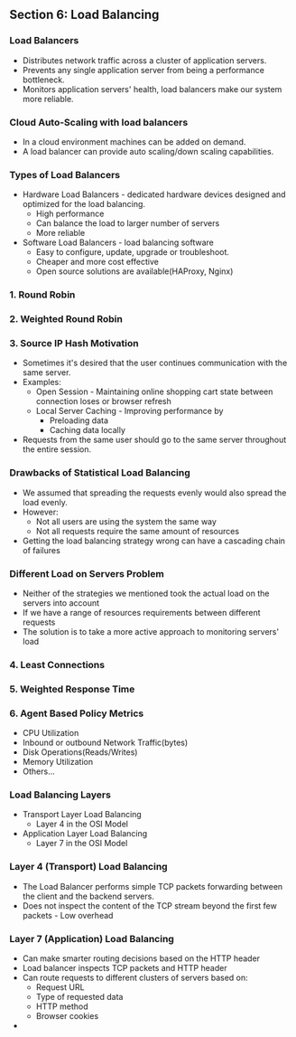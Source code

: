 ## Section 6: Load Balancing

### Load Balancers
- Distributes network traffic across a cluster of application servers.
- Prevents any single application server from being a performance bottleneck.
- Monitors application servers' health, load balancers make our system more reliable.

### Cloud Auto-Scaling with load balancers
- In a cloud environment machines can be added on demand.
- A load balancer can provide auto scaling/down scaling capabilities.

### Types of Load Balancers
- Hardware Load Balancers - dedicated hardware devices designed and optimized for the load balancing.
  - High performance
  - Can balance the load to larger number of servers
  - More reliable
- Software Load Balancers - load balancing software
  - Easy to configure, update, upgrade or troubleshoot.
  - Cheaper and more cost effective
  - Open source solutions are available(HAProxy, Nginx)

### 1. Round Robin

### 2. Weighted Round Robin

### 3. Source IP Hash Motivation
- Sometimes it's desired that the user continues communication with the same server.
- Examples:
  - Open Session - Maintaining online shopping cart state between connection loses or browser refresh
  - Local Server Caching - Improving performance by 
    - Preloading data
    - Caching data locally
- Requests from the same user should go to the same server throughout the entire session.

### Drawbacks of Statistical Load Balancing
- We assumed that spreading the requests evenly would also spread the load evenly.
- However: 
  - Not all users are using the system the same way
  - Not all requests require the same amount of resources
- Getting the load balancing strategy wrong can have a cascading chain of failures

### Different Load on Servers Problem
- Neither of the strategies we mentioned took the actual load on the servers into account
- If we have a range of resources requirements between different requests
- The solution is to take a more active approach to monitoring servers' load

### 4. Least Connections

### 5. Weighted Response Time

### 6. Agent Based Policy Metrics
- CPU Utilization
- Inbound or outbound Network Traffic(bytes)
- Disk Operations(Reads/Writes)
- Memory Utilization
- Others...

### Load Balancing Layers
- Transport Layer Load Balancing
  - Layer 4 in the OSI Model
- Application Layer Load Balancing
  - Layer 7 in the OSI Model

### Layer 4 (Transport) Load Balancing
- The Load Balancer performs simple TCP packets forwarding between the client and the backend servers.
- Does not inspect the content of the TCP stream beyond the first few packets - Low overhead

### Layer 7 (Application) Load Balancing
- Can make smarter routing decisions based on the HTTP header
- Load balancer inspects TCP packets and HTTP header
- Can route requests to different clusters of servers based on:
  - Request URL
  - Type of requested data
  - HTTP method
  - Browser cookies
- 